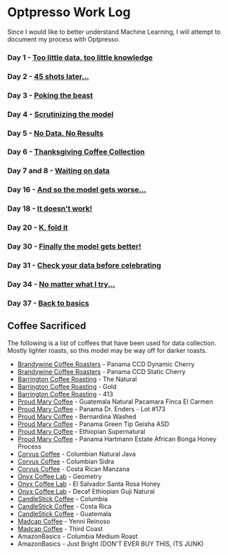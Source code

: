 # Optpresso Work Log

Since I would like to better understand Machine Learning, I will attempt to document my process with Optpresso.


### Day 1 - [Too little data, too little knowledge](day1.md)

### Day 2 - [45 shots later...](day2.md)

### Day 3 - [Poking the beast](day3.md)

### Day 4 - [Scrutinizing the model](day4.md)

### Day 5 - [No Data, No Results](day5.md)

### Day 6 - [Thanksgiving Coffee Collection](day6.md)

### Day 7 and 8 - [Waiting on data](day7and8.md)

### Day 16 - [And so the model gets worse...](day16.md)

### Day 18 - [It doesn't work!](day18.md)

### Day 20 - [K, fold it](day20.md)

### Day 30 - [Finally the model gets better!](day30.md)

### Day 31 - [Check your data before celebrating](day31.md)

### Day 34 - [No matter what I try...](day34.md)

### Day 37 - [Back to basics](day37.md)

## Coffee Sacrificed

The following is a list of coffees that have been used for data collection. Mostly lighter roasts, so this model may be way off for darker roasts.

* [Brandywine Coffee Roasters](https://www.brandywinecoffeeroasters.com/) - Panama CCD Dynamic Cherry
* [Brandywine Coffee Roasters](https://www.brandywinecoffeeroasters.com/) - Panama CCD Static Cherry
* [Barrington Coffee Roasting](https://barringtoncoffee.com/) - The Natural
* [Barrington Coffee Roasting](https://barringtoncoffee.com/) - Gold
* [Barrington Coffee Roasting](https://barringtoncoffee.com/) - 413
* [Proud Mary Coffee](https://proudmarycoffee.com/) - Guatemala Natural Pacamara Finca El Carmen
* [Proud Mary Coffee](https://proudmarycoffee.com/) - Panama Dr. Enders - Lot #173
* [Proud Mary Coffee](https://proudmarycoffee.com/) - Bernardina Washed
* [Proud Mary Coffee](https://proudmarycoffee.com/) - Panama Green Tip Geisha ASD
* [Proud Mary Coffee](https://proudmarycoffee.com/) - Ethiopian Supernatural
* [Proud Mary Coffee](https://proudmarycoffee.com/) - Panama Hartmann Estate African Bonga Honey Process
* [Corvus Coffee](https://www.corvuscoffee.com/) - Columbian Natural Java
* [Corvus Coffee](https://www.corvuscoffee.com/) - Columbian Sidra
* [Corvus Coffee](https://www.corvuscoffee.com/) - Costa Rican Manzana
* [Onyx Coffee Lab](https://onyxcoffeelab.com/) - Geometry
* [Onyx Coffee Lab](https://onyxcoffeelab.com/) - El Salvador Santa Rosa Honey
* [Onyx Coffee Lab](https://onyxcoffeelab.com/) - Decaf Ethiopian Guji Natural
* [CandleStick Coffee](https://candlestickcoffee.com/) - Columbia
* [CandleStick Coffee](https://candlestickcoffee.com/) - Costa Rica
* [CandleStick Coffee](https://candlestickcoffee.com/) - Guatemala
* [Madcap Coffee](http://madcapcoffee.com/) - Yenni Reinoso
* [Madcap Coffee](http://madcapcoffee.com/) - Third Coast
* AmazonBasics - Columbia Medium Roast
* AmazonBasics - Just Bright (DON'T EVER BUY THIS, ITS JUNK)
